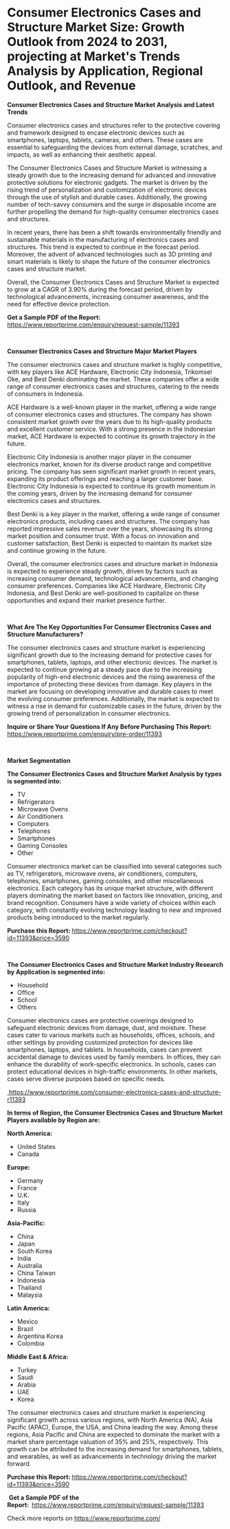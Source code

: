<p><h1>Consumer Electronics Cases and Structure Market Size: Growth Outlook from 2024 to 2031, projecting at Market's Trends Analysis by Application, Regional Outlook, and Revenue</h1></p><p><strong>Consumer Electronics Cases and Structure Market Analysis and Latest Trends</strong></p>
<p><p>Consumer electronics cases and structures refer to the protective covering and framework designed to encase electronic devices such as smartphones, laptops, tablets, cameras, and others. These cases are essential to safeguarding the devices from external damage, scratches, and impacts, as well as enhancing their aesthetic appeal.</p><p>The Consumer Electronics Cases and Structure Market is witnessing a steady growth due to the increasing demand for advanced and innovative protective solutions for electronic gadgets. The market is driven by the rising trend of personalization and customization of electronic devices through the use of stylish and durable cases. Additionally, the growing number of tech-savvy consumers and the surge in disposable income are further propelling the demand for high-quality consumer electronics cases and structures.</p><p>In recent years, there has been a shift towards environmentally friendly and sustainable materials in the manufacturing of electronics cases and structures. This trend is expected to continue in the forecast period. Moreover, the advent of advanced technologies such as 3D printing and smart materials is likely to shape the future of the consumer electronics cases and structure market.</p><p>Overall, the Consumer Electronics Cases and Structure Market is expected to grow at a CAGR of 3.90% during the forecast period, driven by technological advancements, increasing consumer awareness, and the need for effective device protection.</p></p>
<p><strong>Get a Sample PDF of the Report:&nbsp;</strong> <a href="https://www.reportprime.com/enquiry/request-sample/11393">https://www.reportprime.com/enquiry/request-sample/11393</a></p>
<p>&nbsp;</p>
<p><strong>Consumer Electronics Cases and Structure Major Market Players</strong></p>
<p><p>The consumer electronics cases and structure market is highly competitive, with key players like ACE Hardware, Electronic City Indonesia, Trikomsel Oke, and Best Denki dominating the market. These companies offer a wide range of consumer electronics cases and structures, catering to the needs of consumers in Indonesia.</p><p>ACE Hardware is a well-known player in the market, offering a wide range of consumer electronics cases and structures. The company has shown consistent market growth over the years due to its high-quality products and excellent customer service. With a strong presence in the Indonesian market, ACE Hardware is expected to continue its growth trajectory in the future.</p><p>Electronic City Indonesia is another major player in the consumer electronics market, known for its diverse product range and competitive pricing. The company has seen significant market growth in recent years, expanding its product offerings and reaching a larger customer base. Electronic City Indonesia is expected to continue its growth momentum in the coming years, driven by the increasing demand for consumer electronics cases and structures.</p><p>Best Denki is a key player in the market, offering a wide range of consumer electronics products, including cases and structures. The company has reported impressive sales revenue over the years, showcasing its strong market position and consumer trust. With a focus on innovation and customer satisfaction, Best Denki is expected to maintain its market size and continue growing in the future.</p><p>Overall, the consumer electronics cases and structure market in Indonesia is expected to experience steady growth, driven by factors such as increasing consumer demand, technological advancements, and changing consumer preferences. Companies like ACE Hardware, Electronic City Indonesia, and Best Denki are well-positioned to capitalize on these opportunities and expand their market presence further.</p></p>
<p>&nbsp;</p>
<p><strong>What Are The Key Opportunities For Consumer Electronics Cases and Structure Manufacturers?</strong></p>
<p><p>The consumer electronics cases and structure market is experiencing significant growth due to the increasing demand for protective cases for smartphones, tablets, laptops, and other electronic devices. The market is expected to continue growing at a steady pace due to the increasing popularity of high-end electronic devices and the rising awareness of the importance of protecting these devices from damage. Key players in the market are focusing on developing innovative and durable cases to meet the evolving consumer preferences. Additionally, the market is expected to witness a rise in demand for customizable cases in the future, driven by the growing trend of personalization in consumer electronics.</p></p>
<p><strong>Inquire or Share Your Questions If Any Before Purchasing This Report:</strong> <a href="https://www.reportprime.com/enquiry/pre-order/11393">https://www.reportprime.com/enquiry/pre-order/11393</a></p>
<p>&nbsp;</p>
<p><strong>Market Segmentation</strong></p>
<p><strong>The Consumer Electronics Cases and Structure Market Analysis by types is segmented into:</strong></p>
<p><ul><li>TV</li><li>Refrigerators</li><li>Microwave Ovens</li><li>Air Conditioners</li><li>Computers</li><li>Telephones</li><li>Smartphones</li><li>Gaming Consoles</li><li>Other</li></ul></p>
<p><p>Consumer electronics market can be classified into several categories such as TV, refrigerators, microwave ovens, air conditioners, computers, telephones, smartphones, gaming consoles, and other miscellaneous electronics. Each category has its unique market structure, with different players dominating the market based on factors like innovation, pricing, and brand recognition. Consumers have a wide variety of choices within each category, with constantly evolving technology leading to new and improved products being introduced to the market regularly.</p></p>
<p><strong>Purchase this Report:&nbsp;</strong><a href="https://www.reportprime.com/checkout?id=11393&price=3590">https://www.reportprime.com/checkout?id=11393&price=3590</a></p>
<p>&nbsp;</p>
<p><strong>The Consumer Electronics Cases and Structure Market Industry Research by Application is segmented into:</strong></p>
<p><ul><li>Household</li><li>Office</li><li>School</li><li>Others</li></ul></p>
<p><p>Consumer electronics cases are protective coverings designed to safeguard electronic devices from damage, dust, and moisture. These cases cater to various markets such as households, offices, schools, and other settings by providing customized protection for devices like smartphones, laptops, and tablets. In households, cases can prevent accidental damage to devices used by family members. In offices, they can enhance the durability of work-specific electronics. In schools, cases can protect educational devices in high-traffic environments. In other markets, cases serve diverse purposes based on specific needs.</p></p>
<p><a href="https://www.reportprime.com/consumer-electronics-cases-and-structure-r11393">&nbsp;https://www.reportprime.com/consumer-electronics-cases-and-structure-r11393</a></p>
<p><strong>In terms of Region, the Consumer Electronics Cases and Structure Market Players available by Region are:</strong></p>
<p>
    <p> <strong> North America: </strong>
        <ul>
            <li>United States</li>
            <li>Canada</li>
        </ul>
        </p> 
    <p> <strong> Europe: </strong>
        <ul>
            <li>Germany</li>
            <li>France</li>
            <li>U.K.</li>
            <li>Italy</li>
            <li>Russia</li>
        </ul>
        </p> 
    <p> <strong> Asia-Pacific: </strong>
        <ul>
            <li>China</li>
            <li>Japan</li>
            <li>South Korea</li>
            <li>India</li>
            <li>Australia</li>
            <li>China Taiwan</li>
            <li>Indonesia</li>
            <li>Thailand</li>
            <li>Malaysia</li>
        </ul>
        </p> 
    <p> <strong> Latin America: </strong>
        <ul>
            <li>Mexico</li>
            <li>Brazil</li>
            <li>Argentina Korea</li>
            <li>Colombia</li>
        </ul>
        </p> 
    <p> <strong> Middle East & Africa: </strong>
        <ul>
            <li>Turkey</li>
            <li>Saudi</li>
            <li>Arabia</li>
            <li>UAE</li>
            <li>Korea</li>
        </ul>
    </p>
    </p>
<p><p>The consumer electronics cases and structure market is experiencing significant growth across various regions, with North America (NA), Asia Pacific (APAC), Europe, the USA, and China leading the way. Among these regions, Asia Pacific and China are expected to dominate the market with a market share percentage valuation of 35% and 25%, respectively. This growth can be attributed to the increasing demand for smartphones, tablets, and wearables, as well as advancements in technology driving the market forward.</p></p>
<p><strong>Purchase this Report: </strong><a href="https://www.reportprime.com/checkout?id=11393&price=3590">https://www.reportprime.com/checkout?id=11393&price=3590</a></p>
<p>&nbsp;<strong>Get a Sample PDF of the Report:&nbsp;&nbsp;</strong><a href="https://www.reportprime.com/enquiry/request-sample/11393">https://www.reportprime.com/enquiry/request-sample/11393</a></p>
<p><strong></strong></p>
<p>Check more reports on <a href="https://www.reportprime.com/">https://www.reportprime.com/</a></p>